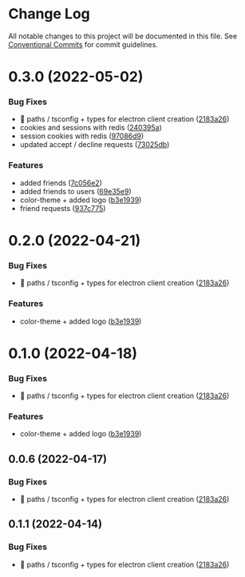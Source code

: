 # Change Log

All notable changes to this project will be documented in this file.
See [Conventional Commits](https://conventionalcommits.org) for commit guidelines.

# 0.3.0 (2022-05-02)


### Bug Fixes

* :hammer: paths / tsconfig + types for electron client creation ([2183a26](https://github.com/Mihir9702/Imari/commit/2183a2616102d36e4edea3e32b47d837812613ca))
* cookies and sessions with redis ([240395a](https://github.com/Mihir9702/Imari/commit/240395a45993721b9859f4ed6152db5f6631b1d1))
* session cookies with redis ([97086d9](https://github.com/Mihir9702/Imari/commit/97086d98573fb4f3c506dd4d09acb461122730d8))
* updated accept / decline requests ([73025db](https://github.com/Mihir9702/Imari/commit/73025db1c061bd3b68c3cb8ff7094ce95a68c498))


### Features

* added friends ([7c056e2](https://github.com/Mihir9702/Imari/commit/7c056e2e8cc69f5b9dd7e0e393fb96a1061d369e))
* added friends to users ([69e35e9](https://github.com/Mihir9702/Imari/commit/69e35e90804c35cc0b0da1ea0c6e99f82af9d98c))
* color-theme + added logo ([b3e1939](https://github.com/Mihir9702/Imari/commit/b3e1939842f5e20aba5e430c8191781b7d8a72e2))
* friend requests ([937c775](https://github.com/Mihir9702/Imari/commit/937c775155cfe668e8d25ce6a28362b5972f2205))





# 0.2.0 (2022-04-21)


### Bug Fixes

* :hammer: paths / tsconfig + types for electron client creation ([2183a26](https://github.com/Mihir9702/Imari/commit/2183a2616102d36e4edea3e32b47d837812613ca))


### Features

* color-theme + added logo ([b3e1939](https://github.com/Mihir9702/Imari/commit/b3e1939842f5e20aba5e430c8191781b7d8a72e2))





# 0.1.0 (2022-04-18)


### Bug Fixes

* :hammer: paths / tsconfig + types for electron client creation ([2183a26](https://github.com/Mihir9702/Imari/commit/2183a2616102d36e4edea3e32b47d837812613ca))


### Features

* color-theme + added logo ([b3e1939](https://github.com/Mihir9702/Imari/commit/b3e1939842f5e20aba5e430c8191781b7d8a72e2))





## 0.0.6 (2022-04-17)


### Bug Fixes

* :hammer: paths / tsconfig + types for electron client creation ([2183a26](https://github.com/Mihir9702/Imari/commit/2183a2616102d36e4edea3e32b47d837812613ca))





## 0.1.1 (2022-04-14)

### Bug Fixes

- :hammer: paths / tsconfig + types for electron client creation ([2183a26](https://github.com/Mihir9702/Imari/commit/2183a2616102d36e4edea3e32b47d837812613ca))
